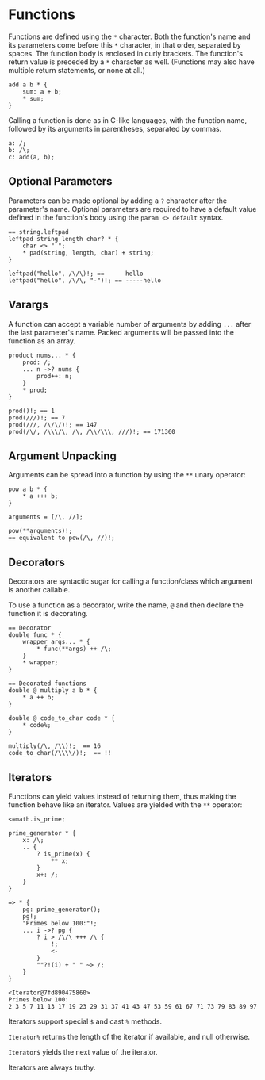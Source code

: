 # Functions

Functions are defined using the `*` character.
Both the function's name and its parameters come before this `*` character, in that order, separated by spaces.
The function body is enclosed in curly brackets.
The function's return value is preceded by a `*` character as well.
(Functions may also have multiple return statements, or none at all.)

```sm
add a b * {
    sum: a + b;
    * sum;
}
```

Calling a function is done as in C-like languages, with the function name, followed by its arguments in parentheses, separated by commas.

```sm
a: /;
b: /\;
c: add(a, b);
```


## Optional Parameters

Parameters can be made optional by adding a `?` character after the parameter's name. Optional parameters are required to have a default value defined in the function's body using the `param <> default` syntax.

```sm
== string.leftpad
leftpad string length char? * {
    char <> " ";
    * pad(string, length, char) + string;
}

leftpad("hello", /\/\)!; ==      hello
leftpad("hello", /\/\, "-")!; == -----hello
```


## Varargs

A function can accept a variable number of arguments by adding `...` after the last parameter's name. Packed arguments will be passed into the function as an array.

```sm
product nums... * {
    prod: /;
    ... n ->? nums {
        prod++: n;
    }
    * prod;
}

prod()!; == 1
prod(///)!; == 7
prod(///, /\/\/)!; == 147
prod(/\/, /\\\/\, /\, /\\/\\\, ///)!; == 171360
```


## Argument Unpacking

Arguments can be spread into a function by using the `**` unary operator:

```sm
pow a b * {
    * a +++ b;
}

arguments = [/\, //];

pow(**arguments)!;
== equivalent to pow(/\, //)!;
```


## Decorators

Decorators are syntactic sugar for calling a function/class which argument is another callable.

To use a function as a decorator, write the name, `@` and then declare the function it is decorating.

```sm
== Decorator
double func * {
    wrapper args... * {
        * func(**args) ++ /\;
    }
    * wrapper;
}

== Decorated functions
double @ multiply a b * {
    * a ++ b;
}

double @ code_to_char code * {
    * code%;
}

multiply(/\, /\\)!;  == 16
code_to_char(/\\\\/)!;  == !!
```


## Iterators

Functions can yield values instead of returning them, thus making the function behave like an iterator. Values are yielded with the `**` operator:

```sm
<=math.is_prime;

prime_generator * {
    x: /\;
    .. {
        ? is_prime(x) {
            ** x;
        }
        x+: /;
    }
}

=> * {
    pg: prime_generator();
    pg!;
    "Primes below 100:"!;
    ... i ->? pg {
        ? i > /\/\ +++ /\ {
            !;
            <-
        }
        ""?!(i) + " " ~> /;
    }
}
```
```
<Iterator@7fd890475860>
Primes below 100:
2 3 5 7 11 13 17 19 23 29 31 37 41 43 47 53 59 61 67 71 73 79 83 89 97
```

Iterators support special `$` and cast `%` methods.

`Iterator%` returns the length of the iterator if available, and null otherwise.

`Iterator$` yields the next value of the iterator.

Iterators are always truthy.
